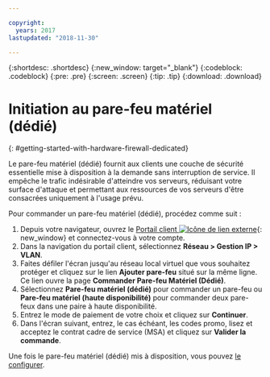 ```yaml
---

copyright:
  years: 2017
lastupdated: "2018-11-30"

---
```


{:shortdesc: .shortdesc}
{:new_window: target="_blank"}
{:codeblock: .codeblock}
{:pre: .pre}
{:screen: .screen}
{:tip: .tip}
{:download: .download}

# Initiation au pare-feu matériel (dédié)
{: #getting-started-with-hardware-firewall-dedicated}

Le pare-feu matériel (dédié) fournit aux clients une couche de sécurité essentielle mise à disposition à la demande sans interruption de service. Il empêche le trafic indésirable d'atteindre vos serveurs, réduisant votre surface d'attaque et permettant aux ressources de vos serveurs d'être consacrées uniquement à l'usage prévu.  

Pour commander un pare-feu matériel (dédié), procédez comme suit :

1. Depuis votre navigateur, ouvrez le [Portail client ![Icône de lien externe](../../icons/launch-glyph.svg "Icône de lien externe")](https://control.softlayer.com/){: new_window} et connectez-vous à votre compte.
2. Dans la navigation du portail client, sélectionnez **Réseau > Gestion IP > VLAN**.
3. Faites défiler l'écran jusqu'au réseau local virtuel que vous souhaitez protéger et cliquez sur le lien **Ajouter pare-feu** situé sur la même ligne. Ce lien ouvre la page **Commander Pare-feu Matériel (Dédié)**.
4. Sélectionnez **Pare-feu matériel (dédié)** pour commander un pare-feu ou **Pare-feu matériel (haute disponibilité)** pour commander deux pare-feux dans une paire à haute disponibilité.
5. Entrez le mode de paiement de votre choix et cliquez sur **Continuer**.
6. Dans l'écran suivant, entrez, le cas échéant, les codes promo, lisez et acceptez le contrat cadre de service (MSA) et cliquez sur **Valider la commande**. 

Une fois le pare-feu matériel (dédié) mis à disposition, vous pouvez [le configurer](/docs/infrastructure/hardware-firewall-dedicated?topic=hardware-firewall-dedicated-configuring-the-hardware-firewall-dedicated-).
